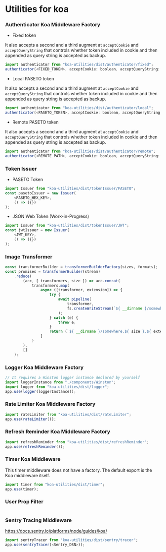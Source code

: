 # Utilities for koa

### Authenticator Koa Middleware Factory

* Fixed token

It also accepts a second and a third augment at ```acceptCookie``` and ```acceptQueryString``` that controls whether
token included in cookie and then appended as query string is accepted as backup.

```javascript
import authenticator from "koa-utilities/dist/authenticator/fixed"; 
authenticator(<FIXED_TOKEN>, acceptCookie: boolean, acceptQueryString: boolean); 
```

* Local PASETO token

It also accepts a second and a third augment at ```acceptCookie``` and ```acceptQueryString``` that controls whether 
token included in cookie and then appended as query string is accepted as backup. 

```javascript
import authenticator from "koa-utilities/dist/authenticator/local"; 
authenticator(<PASETO_TOKEN>, acceptCookie: boolean, acceptQueryString: boolean); 
```

* Remote PASETO token

It also accepts a second and a third augment at ```acceptCookie``` and ```acceptQueryString``` that controls whether 
token included in cookie and then appended as query string is accepted as backup.

```javascript
import authenticator from "koa-utilities/dist/authenticator/remote"; 
authenticator(<REMOTE_PATH>, acceptCookie: boolean, acceptQueryString: boolean); 
```

### Token Issuer

* PASETO Token

```javascript
import Issuer from "koa-utilities/dist/tokenIssuer/PASETO";
const pasetoIssuer = new Issuer(
    <PASETO_HEX_KEY>,
    () => ({})
);
```

* JSON Web Token (Work-in-Progress)

```javascript
import Issuer from "koa-utilities/dist/tokenIssuer/JWT";
const jwtIssuer = new Issuer(
    <JWT_KEY>,
    () => ({})
);
```

### Image Transformer

```javascript
const transformerBuilder = transformerBuilderFactory(sizes, formats); 
const promises = transformerBuilder(stream)
    .reduce(
        (acc, [ transformers, size ]) => acc.concat(
            transformers.map(
                async ([transformer, extension]) => {
                    try {
                        await pipeline(
                            transformer,
                            fs.createWriteStream(`${ __dirname }/somewhere.${ size }.${ extension }`)
                        );
                    } catch (e) {
                        throw e;
                    }
                    return (`${ __dirname }/somewhere.${ size }.${ extension }`);
                }
            )
        ),
        []
    );
```

### Logger Koa Middleware Factory

```javascript
// It requires a Winston logger instance declared by yourself
import loggerInstance from "./components/Winston";
import logger from "koa-utilities/dist/logger";
app.use(logger(loggerInstance)); 
```

### Rate Limiter Koa Middleware Factory

```javascript
import rateLimiter from "koa-utilities/dist/rateLimiter";
app.use(rateLimiter()); 
```

### Refresh Reminder Koa Middleware Factory

```javascript
import refreshReminder from "koa-utilities/dist/refreshReminder";
app.use(refreshReminder()); 
```

### Timer Koa Middleware

This timer middleware does not have a factory. 
The default export is the Koa middleware itself. 

```javascript
import timer from "koa-utilities/dist/timer";
app.use(timer); 
```

### User Prop Filter

```javascript

```

### Sentry Tracing Middleware
https://docs.sentry.io/platforms/node/guides/koa/

```javascript
import sentryTracer from "koa-utilities/dist/sentry/tracer";
app.use(sentryTracer(<Sentry_DSN>)); 
```
